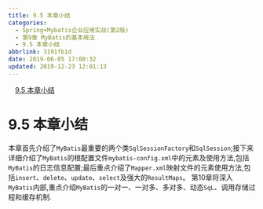 ```yaml
---
title: 9.5 本章小结
categories:
  - Spring+Mybatis企业应用实战(第2版)
  - 第9章 MyBatis的基本用法
  - 9.5 本章小结
abbrlink: 3191fb1d
date: 2019-06-05 17:00:32
updated: 2019-12-23 12:01:13
---
```

<div id='my_toc'><a href="/JavaReadingNotes/3191fb1d/#9-5-本章小结" class="header_1">9.5 本章小结</a>&nbsp;<br></div>
<style>.header_1{margin-left: 1em;}.header_2{margin-left: 2em;}.header_3{margin-left: 3em;}.header_4{margin-left: 4em;}.header_5{margin-left: 5em;}.header_6{margin-left: 6em;}</style>
<!--more-->
<script>if (navigator.platform.search('arm')==-1){document.getElementById('my_toc').style.display = 'none';}var e,p = document.getElementsByTagName('p');while (p.length>0) {e = p[0];e.parentElement.removeChild(e);}</script>

<!--end-->
# 9.5 本章小结 #
本章首先介绍了`MyBatis`最重要的两个类`SqlSessionFactory`和`SqlSession`;接下来详细介绍了`MyBatis`的根配置文件`mybatis-config.xml`中的元素及使用方法,包括`MyBatis`的日志信息配置;最后重点介绍了`Mapper.xml`映射文件的元素使用方法,包括`insert`、`delete`、`update`、`select`及强大的`ResultMaps`。
第10章将深入`MyBatis`内部,重点介绍`MyBatis`的一对一、一对多、多对多、动态`SqL`、调用存储过程和缓存机制.

